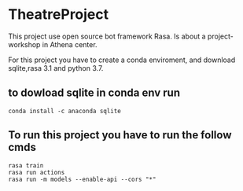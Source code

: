 # TheatreProject
This project use  open source bot framework Rasa. Is about a project-workshop in Athena center.


For this project you have to create a conda enviroment, and download sqlite,rasa 3.1 and python 3.7.

## to dowload sqlite in conda env run 
    conda install -c anaconda sqlite
## To run this project you have to run the follow cmds
    rasa train 
    rasa run actions
    rasa run -m models --enable-api --cors "*"
 
 
    
